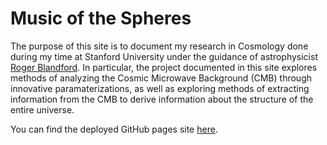 # Music of the Spheres

The purpose of this site is to document my research in Cosmology done during my time at Stanford University under the guidance of astrophysicist [Roger Blandford](https://en.wikipedia.org/wiki/Roger_Blandford). In particular, the project documented in this site explores methods of analyzing the Cosmic Microwave Background (CMB) through innovative paramaterizations, as well as exploring methods of extracting information from the CMB to derive information about the structure of the entire universe.

You can find the deployed GitHub pages site [here](https://ramiro050.github.io/universe-map).